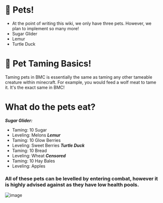 # 🐇 Pets!
- At the point of writing this wiki, we only have three pets. However, we plan to implement so many more!
- Sugar Glider
- Lemur
- Turtle Duck
# 🍓 Pet Taming Basics!
Taming pets in BMC is essentially the same as taming any other tameable creature within minecraft. 
For example, you would feed a wolf meat to tame it. It's the exact same in BMC!
# What do the pets eat?
***Sugar Glider:***
- Taming: 10 Sugar
- Leveling: Melons
***Lemur***
- Taming: 10 Glow Berries
- Leveling: Sweet Berries
***Turtle Duck***
- Taming: 10 Bread
- Leveling: Wheat
***Censored***
- Taming: 10 Hay Bales
- Leveling: Apples
### All of these pets can be levelled by entering combat, however it is highly advised against as they have low health pools.
![image](https://github.com/user-attachments/assets/b8be06e8-5845-4800-bfd4-f7b88460afa3)
